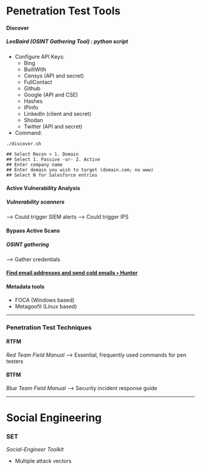 # Penetration Test Tools

#### Discover
##### LeeBaird (*OSINT Gathering Tool*) : python script

- Configure API Keys:
	- Bing
	- BuiltWith
	- Censys (API and secret)
	- FullContact
	- Github
	- Google (API and CSE)
	- Hashes
	- IPinfo
	- LinkedIn (client and secret)
	- Shodan
	- Twitter (API and secret)
- Command:
```
./discover.sh

## Select Recon > 1. Domain
## Select 1. Passive -or- 2. Active
## Enter company name
## Enter domain you wish to target (domain.com; no www)
## Select N for Salesforce entries
```

#### Active Vulnerability Analysis

##### Vulnerability scanners
--> Could trigger SIEM alerts
--> Could trigger IPS

#### Bypass Active Scans

##### OSINT gathering
--> Gather credentials

#### [Find email addresses and send cold emails • Hunter](https://hunter.io/)

#### Metadata tools
- FOCA (Windows based)
- Metagoofil (Linux based)

---
### Penetration Test Techniques

#### RTFM
*Red Team Field Manual* --> Essential, frequently used commands for pen testers
#### BTFM
*Blue Team Field Manual* --> Security incident response guide

---
# Social Engineering

### SET
*Social-Engineer Toolkit*
- Multiple attack vectors
